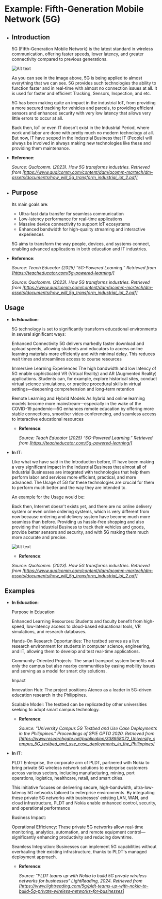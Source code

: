# Example: Fifth-Generation Mobile Network (5G)

- ## Introduction

    5G (Fifth-Generation Mobile Network) is the latest standard in wireless communication, offering faster speeds, lower latency, and greater connectivity compared to previous generations.

    ![Alt text](https://i.imgur.com/uzZwoYi.png "Image Title")

    As you can see in the image above, 5G is being applied to almost everything that we can see. 5G provides such technologies the ability to function faster and in real-time with almost no connection issues at all. It is used for faster and efficient Tracking, Sensors, Inspection, and etc.

    5G has been making quite an impact in the industrial IoT, from providing a more secured tracking for vehicles and parcels, to providing efficient sensors and enhanced security with very low latency that allows very little errors to occur at all. 

    Back then, IoT or even IT doesn't exist in the Industrial Period, where work and labor are done with pretty much no modern technology at all. But now, IT have seeped in the Industrial Business that IT (People) will always be involved in always making new technologies like these and providing them maintenance.

- **Reference**:  

  _Source: Qualcomm. (2023). How 5G transforms industries. Retrieved from [https://www.qualcomm.com/content/dam/qcomm-martech/dm-assets/documents/how_will_5g_transform_industrial_iot_2.pdf]_


- ## Purpose

    Its main goals are:
    - Ultra-fast data transfer for seamless communication
    - Low-latency performance for real-time applications
    - Massive device connectivity to support IoT ecosystems
    - Enhanced bandwidth for high-quality streaming and interactive experiences

    5G aims to transform the way people, devices, and systems connect, enabling advanced applications in both education and IT industries.


- **Reference**:  

  _Source: Teach Educator (2025) “5G-Powered Learning.” Retrieved from [https://teacheducator.com/5g-powered-learning/]_

  _Source: Qualcomm. (2023). How 5G transforms industries. Retrieved from [https://www.qualcomm.com/content/dam/qcomm-martech/dm-assets/documents/how_will_5g_transform_industrial_iot_2.pdf]_


## Usage

- **In Education**:  

    5G technology is set to significantly transform educational environments in several significant ways:

    Enhanced Connectivity
    5G delivers markedly faster download and upload speeds, allowing students and educators to access online learning materials more efficiently and with minimal delay. This reduces wait times and streamlines access to course resources 

    Immersive Learning Experiences
    The high bandwidth and low latency of 5G enable sophisticated VR (Virtual Reality) and AR (Augmented Reality) applications. Students can, for example, explore historical sites, conduct virtual science simulations, or practice procedural skills in virtual settings—deepening comprehension and long-term retention 

    Remote Learning and Hybrid Models
    As hybrid and online learning models become more mainstream—especially in the wake of the COVID-19 pandemic—5G enhances remote education by offering more stable connections, smoother video conferencing, and seamless access to interactive educational resources 


  - **Reference**:  

    _Source: Teach Educator (2025) “5G-Powered Learning.” Retrieved from [https://teacheducator.com/5g-powered-learning/]_


- **In IT**:  

    Like what we have said in the Introduction before, IT have been making a very significant impact in the Industrial Business that almost all of Industrial Businesses are integrated with technologies that help them perform labor and services more efficient, practical, and more advanced. The Usage of 5G for these technologies are crucial for them to perform much better and the way they are intended to.

    An example for the Usage would be:

    Back then, Internet doesn't exists yet, and there are no online delivery system or even online ordering systems, which is very different from now because ordering and delivery system have become much more seamless than before. Providing us hassle-free shopping and also providing the Industrial Business to track their vehicles and goods, provide better sensors and security, and with 5G making them much more accurate and precise.

    

    ![Alt text](https://i.imgur.com/7ZCH25s.png "Image Title")

    - **Reference**:  

    _Source: Qualcomm. (2023). How 5G transforms industries. Retrieved from [https://www.qualcomm.com/content/dam/qcomm-martech/dm-assets/documents/how_will_5g_transform_industrial_iot_2.pdf]_

## Examples


- **In Education**:  

    Purpose in Education

    Enhanced Learning Resources: Students and faculty benefit from high-speed, low-latency access to cloud-based educational tools, VR simulations, and research databases.

    Hands-On Research Opportunities: The testbed serves as a live research environment for students in computer science, engineering, and IT, allowing them to develop and test real-time applications.

    Community-Oriented Projects: The smart transport system benefits not only the campus but also nearby communities by easing mobility issues and serving as a model for smart city solutions.

    Impact

    Innovation Hub: The project positions Ateneo as a leader in 5G-driven education research in the Philippines.

    Scalable Model: The testbed can be replicated by other universities seeking to adopt smart campus technology.

  - **Reference**:  

    _Source: “University Campus 5G Testbed and Use Case Deployments in the Philippines.” Proceedings of SPIE OPTO 2020. Retrieved from [https://www.researchgate.net/publication/338958072_University_campus_5G_testbed_and_use_case_deployments_in_the_Philippines]_


- **In IT**:  

    PLDT Enterprise, the corporate arm of PLDT, partnered with Nokia to bring private 5G wireless network solutions to enterprise customers across various sectors, including manufacturing, mining, port operations, logistics, healthcare, retail, and smart cities.

    This initiative focuses on delivering secure, high-bandwidth, ultra-low-latency 5G networks tailored to enterprise environments. By integrating these private 5G networks with businesses' existing LAN, WAN, and cloud infrastructure, PLDT and Nokia enable enhanced control, security, and operational performance

    Business Impact:

    Operational Efficiency: These private 5G networks allow real-time monitoring, analytics, automation, and remote equipment control—significantly enhancing productivity and reducing downtime.

    Seamless Integration: Businesses can implement 5G capabilities without overhauling their existing infrastructure, thanks to PLDT's managed deployment approach.


  - **Reference**:  

    _Source: “PLDT teams up with Nokia to build 5G private wireless networks for businesses” LightReading, 2024. Retrieved from [https://www.lightreading.com/5g/pldt-teams-up-with-nokia-to-build-5g-private-wireless-networks-for-businesses]_